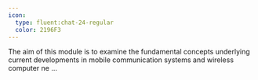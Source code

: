 ```yaml
---
icon:
  type: fluent:chat-24-regular
  color: 2196F3
---
```


The aim of this module is to examine the fundamental concepts underlying current developments in mobile communication systems and wireless computer ne ... 
